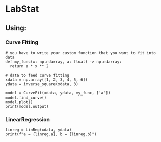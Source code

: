 # LabStat

## Using:
### Curve Fitting
```
# you have to write your custom function that you want to fit into data
def my_func(x: np.ndarray, a: float) -> np.ndarray:
  return a * x ** 2

# data to feed curve fitting
xdata = np.array([1, 2, 3, 4, 5, 6])
ydata = inverse_square(xdata, 3)

model = CurveFit(xdata, ydata, my_func, ['a'])
model.find_curve()
model.plot()
print(model.output)
```

### LinearRegression
```
linreg = LinReg(xdata, ydata)
print(f"a = {linreg.a}, b = {linreg.b}")
```
